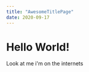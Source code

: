 ```yaml
---
title: "AwesomeTitlePage"
date: 2020-09-17
---
```


# Hello World!

Look at me i'm on the internets
